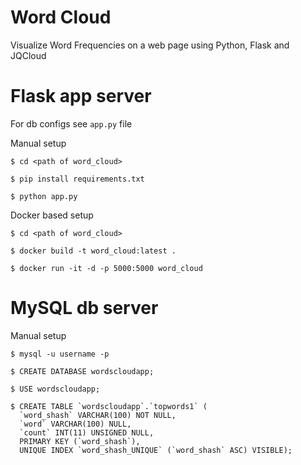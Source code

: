 # Word Cloud
Visualize Word Frequencies on a web page using Python, Flask and JQCloud

# Flask app server

For db configs see ```app.py``` file

Manual setup

```
$ cd <path of word_cloud>

$ pip install requirements.txt

$ python app.py
```

Docker based setup
```
$ cd <path of word_cloud>

$ docker build -t word_cloud:latest .

$ docker run -it -d -p 5000:5000 word_cloud
```

# MySQL db server

Manual setup
```
$ mysql -u username -p

$ CREATE DATABASE wordscloudapp;

$ USE wordscloudapp;

$ CREATE TABLE `wordscloudapp`.`topwords1` (
  `word_shash` VARCHAR(100) NOT NULL,
  `word` VARCHAR(100) NULL,
  `count` INT(11) UNSIGNED NULL,
  PRIMARY KEY (`word_shash`),
  UNIQUE INDEX `word_shash_UNIQUE` (`word_shash` ASC) VISIBLE);

```
